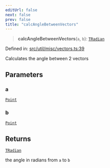 ```yaml
---
editUrl: false
next: false
prev: false
title: "calcAngleBetweenVectors"
---
```


> **calcAngleBetweenVectors**(`a`, `b`): [`TRadian`](/api/type-aliases/tradian/)

Defined in: [src/util/misc/vectors.ts:39](https://github.com/fabricjs/fabric.js/blob/b4f67b1cfd353d0e2763b168e07bce6b67895452/src/util/misc/vectors.ts#L39)

Calculates the angle between 2 vectors

## Parameters

### a

[`Point`](/api/classes/point/)

### b

[`Point`](/api/classes/point/)

## Returns

[`TRadian`](/api/type-aliases/tradian/)

the angle in radians from `a` to `b`
